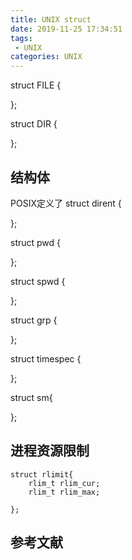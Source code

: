 ```yaml
---
title: UNIX struct
date: 2019-11-25 17:34:51
tags:
 - UNIX
categories: UNIX
---
```



struct FILE
{

};

struct DIR
{

};

## 结构体
POSIX定义了
struct dirent
{

};

struct pwd
{

};

struct spwd
{

};

struct grp
{

};

struct timespec
{

};

struct sm{

};

## 进程资源限制
```
struct rlimit{
    rlim_t rlim_cur;
    rlim_t rlim_max;

};
```

## 参考文献

